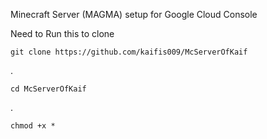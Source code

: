   Minecraft Server (MAGMA) setup for Google Cloud Console


Need to Run this to clone 

    git clone https://github.com/kaifis009/McServerOfKaif
.    

    cd McServerOfKaif

.
    
    chmod +x *


